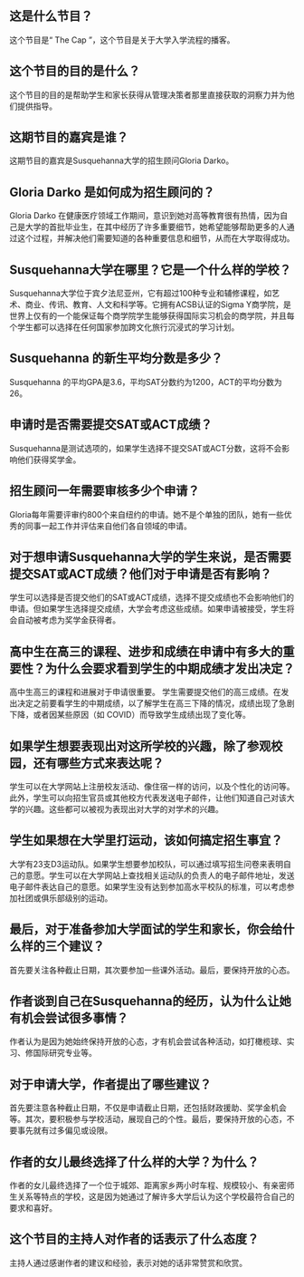 
## 这是什么节目？

这个节目是“ The Cap ”，这个节目是关于大学入学流程的播客。

## 这个节目的目的是什么？

这个节目的目的是帮助学生和家长获得从管理决策者那里直接获取的洞察力并为他们提供指导。

## 这期节目的嘉宾是谁？

这期节目的嘉宾是Susquehanna大学的招生顾问Gloria Darko。

## Gloria Darko 是如何成为招生顾问的？

Gloria Darko 在健康医疗领域工作期间，意识到她对高等教育很有热情，因为自己是大学的首批毕业生，在其中经历了许多重要细节，她希望能够帮助更多的人通过这个过程，并解决他们需要知道的各种重要信息和细节，从而在大学取得成功。

## Susquehanna大学在哪里？它是一个什么样的学校？

Susquehanna大学位于宾夕法尼亚州，它有超过100种专业和辅修课程，如艺术、商业、传讯、教育、人文和科学等。它拥有ACSB认证的Sigma Y商学院，是世界上仅有的一个能保证每个商学院学生能够获得国际实习机会的商学院，并且每个学生都可以选择在任何国家参加跨文化旅行沉浸式的学习计划。

## Susquehanna 的新生平均分数是多少？

Susquehanna 的平均GPA是3.6，平均SAT分数约为1200，ACT的平均分数为26。

## 申请时是否需要提交SAT或ACT成绩？

Susquehanna是测试选项的，如果学生选择不提交SAT或ACT分数，这将不会影响他们获得奖学金。

## 招生顾问一年需要审核多少个申请？

Gloria每年需要评审约800个来自纽约的申请。她不是个单独的团队，她有一些优秀的同事一起工作并评估来自他们各自领域的申请。


## 对于想申请Susquehanna大学的学生来说，是否需要提交SAT或ACT成绩？他们对于申请是否有影响？

学生可以选择是否提交他们的SAT或ACT成绩，选择不提交成绩也不会影响他们的申请。但如果学生选择提交成绩，大学会考虑这些成绩。如果申请被接受，学生将会自动被考虑为奖学金获得者。

## 高中生在高三的课程、进步和成绩在申请中有多大的重要性？为什么会要求看到学生的中期成绩才发出决定？ 

高中生高三的课程和进展对于申请很重要。 学生需要提交他们的高三成绩。在发出决定之前要看学生的中期成绩，以了解学生在高三下降的情况，成绩出现了急剧下降，或者因某些原因（如 COVID）而导致学生成绩出现了变化等。

## 如果学生想要表现出对这所学校的兴趣，除了参观校园，还有哪些方式来表达呢？

学生可以在大学网站上注册校友活动、像住宿一样的访问，以及个性化的访问等。此外，学生可以向招生官员或其他校方代表发送电子邮件，让他们知道自己对该大学的兴趣。这些都可以被视为表现出对大学的对学术的兴趣。

## 学生如果想在大学里打运动，该如何搞定招生事宜？ 

大学有23支D3运动队。如果学生想要参加校队，可以通过填写招生问卷来表明自己的意愿。学生可以在大学网站上查找相关运动队的负责人的电子邮件地址，发送电子邮件表达自己的意愿。如果学生没有达到参加高水平校队的标准，可以考虑参加社团或俱乐部级别的运动。

## 最后，对于准备参加大学面试的学生和家长，你会给什么样的三个建议？

首先要关注各种截止日期，其次要参加一些课外活动。最后，要保持开放的心态。


## 作者谈到自己在Susquehanna的经历，认为什么让她有机会尝试很多事情？

作者认为是因为她始终保持开放的心态，才有机会尝试各种活动，如打橄榄球、实习、修国际研究专业等。


## 对于申请大学，作者提出了哪些建议？

首先要注意各种截止日期，不仅是申请截止日期，还包括财政援助、奖学金机会等。其次，要积极参与学校活动，展现自己的个性。最后，要保持开放的心态，不要事先就有过多偏见或设限。


## 作者的女儿最终选择了什么样的大学？为什么？

作者的女儿最终选择了一个位于城郊、距离家乡两小时车程、规模较小、有亲密师生关系等特点的学校，这是因为她通过了解许多大学后认为这个学校最符合自己的要求和喜好。


## 这个节目的主持人对作者的话表示了什么态度？

主持人通过感谢作者的建议和经验，表示对她的话非常赞赏和欣赏。

